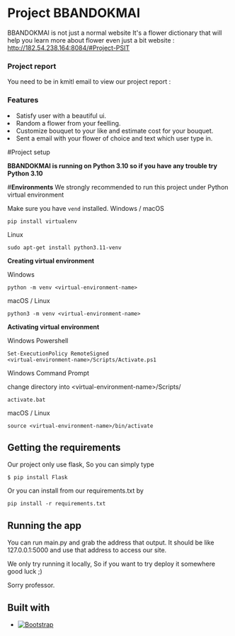 # Project BBANDOKMAI
BBANDOKMAI is not just a normal website
It's a flower dictionary that will help you learn more about flower even just a bit
website : http://182.54.238.164:8084/#Project-PSIT

### Project report
  You need to be in kmitl email to view our project report :

### Features
<li>Satisfy user with a beautiful ui.
<li>Random a flower from your feelling.
<li>Customize bouquet to your like and estimate cost for your bouquet.
<li>Sent a email with your flower of choice and text which user type in.

<br>

#Project setup

<b>BBANDOKMAI is running on Python 3.10 so if you have any trouble try Python 3.10</b>
 
#<b>Environments</b>
We strongly recommended to run this project under Python virtual environment

Make sure you have <code>vend</code> installed.
Windows / macOS

    pip install virtualenv

Linux

    sudo apt-get install python3.11-venv

<b>Creating virtual environment</b>

Windows

    python -m venv <virtual-environment-name>

macOS / Linux

    python3 -m venv <virtual-environment-name>

<b>Activating virtual environment</b>

Windows Powershell

    Set-ExecutionPolicy RemoteSigned
    <virtual-environment-name>/Scripts/Activate.ps1

Windows Command Prompt

change directory into \<virtual-environment-name\>/Scripts/

    activate.bat

macOS / Linux

    source <virtual-environment-name>/bin/activate

## <b>Getting the requirements</b>

Our project only use flask, So you can simply type

    $ pip install Flask
    
Or you can install from our requirements.txt by

    pip install -r requirements.txt
    
## <b>Running the app</b>
You can run main.py and grab the address that output.
It should be like 127.0.0.1:5000 and use that address to access our site.

We only try running it locally, So if you want to try deploy it somewhere good luck ;)

Sorry professor.


## Built with
* [![Bootstrap][Bootstrap.com]][Bootstrap-url]


[Bootstrap.com]: https://img.shields.io/badge/Bootstrap-563D7C?style=for-the-badge&logo=bootstrap&logoColor=white
[Bootstrap-url]: https://getbootstrap.com

